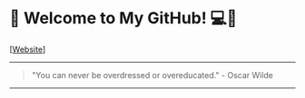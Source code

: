 # 💖 Welcome to My GitHub! 💻🌸
[[Website](https://brookejoseph.com/)]

---
> "You can never be overdressed or overeducated." - Oscar Wilde
---


